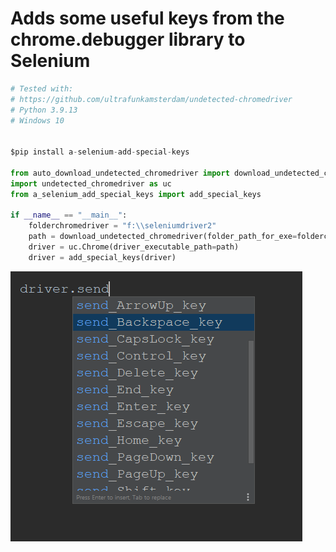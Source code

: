 # Adds some useful keys from the chrome.debugger library to Selenium


```python
# Tested with:
# https://github.com/ultrafunkamsterdam/undetected-chromedriver
# Python 3.9.13
# Windows 10


$pip install a-selenium-add-special-keys

from auto_download_undetected_chromedriver import download_undetected_chromedriver
import undetected_chromedriver as uc
from a_selenium_add_special_keys import add_special_keys

if __name__ == "__main__":
    folderchromedriver = "f:\\seleniumdriver2"
    path = download_undetected_chromedriver(folder_path_for_exe=folderchromedriver, undetected=True)
    driver = uc.Chrome(driver_executable_path=path)
    driver = add_special_keys(driver)
```



<img src="https://raw.githubusercontent.com/hansalemaos/screenshots/main/seleniumkeys.png"/>
